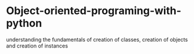 # Object-oriented-programing-with-python
understanding the fundamentals of creation of classes, creation of objects and creation of instances
